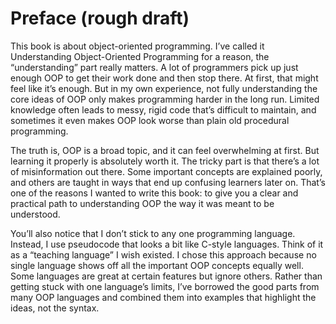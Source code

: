 # Preface (rough draft)

This book is about object-oriented programming. I’ve called it Understanding Object-Oriented Programming for a reason, the “understanding” part really matters. A lot of programmers pick up just enough OOP to get their work done and then stop there. At first, that might feel like it’s enough. But in my own experience, not fully understanding the core ideas of OOP only makes programming harder in the long run. Limited knowledge often leads to messy, rigid code that’s difficult to maintain, and sometimes it even makes OOP look worse than plain old procedural programming.

The truth is, OOP is a broad topic, and it can feel overwhelming at first. But learning it properly is absolutely worth it. The tricky part is that there’s a lot of misinformation out there. Some important concepts are explained poorly, and others are taught in ways that end up confusing learners later on. That’s one of the reasons I wanted to write this book: to give you a clear and practical path to understanding OOP the way it was meant to be understood.

You’ll also notice that I don’t stick to any one programming language. Instead, I use pseudocode that looks a bit like C-style languages. Think of it as a “teaching language” I wish existed. I chose this approach because no single language shows off all the important OOP concepts equally well. Some languages are great at certain features but ignore others. Rather than getting stuck with one language’s limits, I’ve borrowed the good parts from many OOP languages and combined them into examples that highlight the ideas, not the syntax.